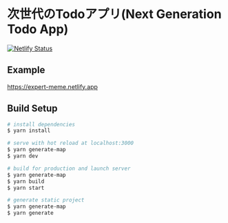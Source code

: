 # 次世代のTodoアプリ(Next Generation Todo App)

[![Netlify Status](https://api.netlify.com/api/v1/badges/28dbeab1-fc40-4153-92e5-f2ae6f454488/deploy-status)](https://app.netlify.com/sites/expert-meme/deploys)

## Example
https://expert-meme.netlify.app

## Build Setup
```bash
# install dependencies
$ yarn install

# serve with hot reload at localhost:3000
$ yarn generate-map
$ yarn dev

# build for production and launch server
$ yarn generate-map
$ yarn build
$ yarn start

# generate static project
$ yarn generate-map
$ yarn generate
```

